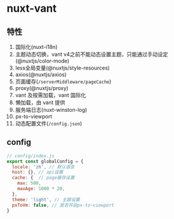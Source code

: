 # nuxt-vant

## 特性

1. 国际化(nuxt-i18n)
1. 主题动态切换，vant v4之前不能动态设置主题，只能通过手动设定(@nuxtjs/color-mode)
1. less全局变量(@nuxtjs/style-resources)
1. axios(@nuxtjs/axios)
1. 页面缓存(`/serverMiddleware/pageCache`)
1. proxy(@nuxtjs/proxy)
1. vant 及按需加载，vant 国际化
1. 懒加载，由 vant 提供
1. 服务端日志(nuxt-winston-log)
1. px-to-viewport
1. 动态配置文件(`/config.json`)
## config
```js
// config/index.js
export const globalConfig = {
  locale: 'zh', // 默认语言
  host: {}, // api设置
  cache: {  // page缓存设置
    max: 500,
    maxAge: 1000 * 20,
  },
  theme: 'light', // 主题设置
  pxToVm: false, // 是否开启px-to-viewport
}

```
